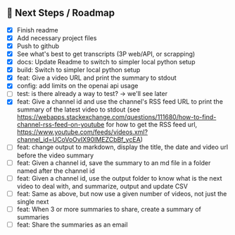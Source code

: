 ## 🔮 Next Steps / Roadmap

* [x] Finish readme
* [x] Add necessary project files
* [x] Push to github
* [x] See what's best to get transcripts (3P web/API, or scrapping)
* [x] docs: Update Readme to switch to simpler local python setup
* [x] build: Switch to simpler local python setup
* [x] feat: Give a video URL and print the summary to stdout
* [x] config: add limits on the openai api usage
* [ ] test: is there already a way to test? -> we'll see later
* [x] feat: Give a channel id and use the channel's RSS feed URL to print the summary of the latest video to stdout (see https://webapps.stackexchange.com/questions/111680/how-to-find-channel-rss-feed-on-youtube for how to get the RSS feed url, https://www.youtube.com/feeds/videos.xml?channel_id=UCoVoOvIX90IMEZCbBf_ycEA)
* [ ] feat: change output to markdown, display the title, the date and video url before the video summary
* [ ] feat: Given a channel id, save the summary to an md file in a folder named after the channel id
* [ ] feat: Given a channel id, use the output folder to know what is the next video to deal with, and summarize, output and update CSV
* [ ] feat: Same as above, but now use a given number of videos, not just the single next
* [ ] feat: When 3 or more summaries to share, create a summary of summaries
* [ ] feat: Share the summaries as an email
